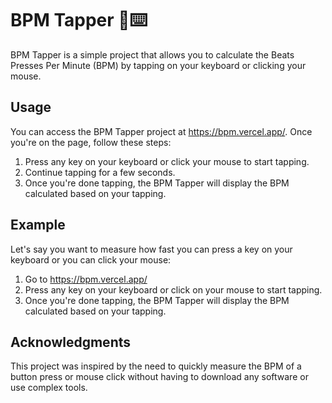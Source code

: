 # BPM Tapper 🥁⌨️

BPM Tapper is a simple project that allows you to calculate the Beats Presses Per Minute (BPM) by tapping on your keyboard or clicking your mouse.

## Usage

You can access the BPM Tapper project at https://bpm.vercel.app/. Once you're on the page, follow these steps:

1. Press any key on your keyboard or click your mouse to start tapping.
2. Continue tapping for a few seconds.
3. Once you're done tapping, the BPM Tapper will display the BPM calculated based on your tapping.

## Example

Let's say you want to measure how fast you can press a key on your keyboard or you can click your mouse:

1. Go to https://bpm.vercel.app/
2. Press any key on your keyboard or click on your mouse to start tapping.
3. Once you're done tapping, the BPM Tapper will display the BPM calculated based on your tapping.

## Acknowledgments

This project was inspired by the need to quickly measure the BPM of a button press or mouse click without having to download any software or use complex tools.